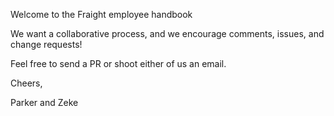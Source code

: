 Welcome to the Fraight employee handbook

We want a collaborative process, and we encourage comments, issues, and change requests!

Feel free to send a PR or shoot either of us an email.

Cheers,

Parker and Zeke
